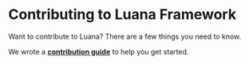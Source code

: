 # Contributing to Luana Framework

Want to contribute to Luana? There are a few things you need to know.  

We wrote a **[contribution guide](https://luanaframework.github.io/contributing)** to help you get started.